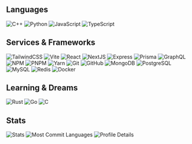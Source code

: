 <!--
**ChenBingWei1201/ChenBingWei1201** is a ✨ _special_ ✨ repository because its `README.md` (this file) appears on your GitHub profile.

Here are some ideas to get you started:

- 🔭 I’m currently working on ...
- 🌱 I’m currently learning ...
- 👯 I’m looking to collaborate on ...
- 🤔 I’m looking for help with ...
- 💬 Ask me about ...
- 📫 How to reach me: ...
- 😄 Pronouns: ...
- ⚡ Fun fact: ...
-->

## Languages

![C++](https://img.shields.io/badge/-C++-000000?style=flat&logo=CPlusPlus&logoColor=F34B7D)
![Python](https://img.shields.io/badge/-Python-000000?style=flat&logo=python)
![JavaScript](https://img.shields.io/badge/-JavaScript-000000?style=flat&logo=javascript)
![TypeScript](https://img.shields.io/badge/-TypeScript-000000?style=flat&logo=typescript&logoColor=007ACC)

## Services & Frameworks

![TailwindCSS](https://img.shields.io/badge/-TailwindCSS-000000?style=flat&logo=tailwindcss&logoColor=00FFFF)
![Vite](https://img.shields.io/badge/-Vite-000000?style=flat&logo=vite&logoColor=FFFF00)
![React](https://img.shields.io/badge/-React-000000?style=flat&logo=React&logoColor=4285F4)
![NextJS](https://img.shields.io/badge/-NextJS-000000?style=flat&logo=next.js&logoColor=FFFFFF)
![Express](https://img.shields.io/badge/-Express-000000?style=flat&logo=Express&logoColor=FFFFFF)
![Prisma](https://img.shields.io/badge/-Prisma-000000?style=flat&logo=Prisma&logoColor=FFFFFF)
![GraphQL](https://img.shields.io/badge/-GraphQL-000000?style=flat&logo=graphql&logoColor=E535AB)
![NPM](https://img.shields.io/badge/-NPM-000000?style=flat&logo=npm&logoColor=F05032)
![PNPM](https://img.shields.io/badge/-PNPM-000000?style=flat&logo=pnpm&logoColor=FFA500)
![Yarn](https://img.shields.io/badge/-Yarn-000000?style=flat&logo=yarn&logoColor=007ACC)
![Git](https://img.shields.io/badge/-Git-000000?style=flat&logo=git&logoColor=F05032)
![GitHub](https://img.shields.io/badge/-GitHub-000000?style=flat&logo=github&logoColor=FFFFFF)
![MongoDB](https://img.shields.io/badge/-MongoDB-000000?style=flat&logo=mongodb&logoColor=339933)
![PostgreSQL](https://img.shields.io/badge/-PostgreSQL-000000?style=flat&logo=postgresql&logoColor=0064a5)
![MySQL](https://img.shields.io/badge/-MySQL-000000?style=flat&logo=mysql&logoColor=F29111)
![Redis](https://img.shields.io/badge/-Redis-000000?style=flat&logo=redis&logoColor=D82C20)
![Docker](https://img.shields.io/badge/-Docker-000000?style=flat&logo=docker&logoColor=4285F4)

## Learning & Dreams

![Rust](https://img.shields.io/badge/-Rust-000000?style=flat&logo=rust&logoColor=B7410E)
![Go](https://img.shields.io/badge/-Go-000000?style=flat&logo=go&logoColor=29BEB0)
![C](https://img.shields.io/badge/-C-000000?style=flat&logo=C&logoColor=4285F4)

## Stats

![Stats](https://github-profile-summary-cards.vercel.app/api/cards/stats?username=ChenBingWei1201&theme=radical)
![Most Commit Languages](https://github-profile-summary-cards.vercel.app/api/cards/most-commit-language?username=ChenBingWei1201&theme=radical)
![Profile Details](https://github-profile-summary-cards.vercel.app/api/cards/profile-details?username=ChenBingWei1201&theme=radical)
